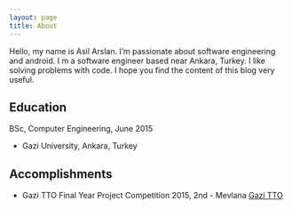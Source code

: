 ```yaml
---
layout: page
title: About
---
```


Hello, my name is Asil Arslan. I’m passionate about software engineering and android. I m a software engineer based near Ankara, Turkey. I like solving problems with code. I hope you find the content of this blog very useful. 

## Education
BSc, Computer Engineering, June 2015
* Gazi University, Ankara, Turkey

## Accomplishments
* Gazi TTO Final Year Project Competition 2015, 2nd - Mevlana [Gazi TTO](http://gazitto.com/dh/2015-yili-lisans-bitirme-projeleri-yarismasi-ka/252)
